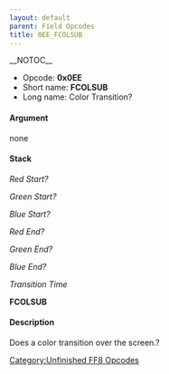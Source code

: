 ```yaml
---
layout: default
parent: Field Opcodes
title: 0EE_FCOLSUB
---
```


\_\_NOTOC\_\_

-   Opcode: **0x0EE**
-   Short name: **FCOLSUB**
-   Long name: Color Transition?

#### Argument

none

#### Stack

  
*Red Start?*

*Green Start?*

*Blue Start?*

*Red End?*

*Green End?*

*Blue End?*

*Transition Time*

**FCOLSUB**

#### Description

Does a color transition over the screen.?

[Category:Unfinished FF8 Opcodes](../../../../Category:Unfinished_FF8_Opcodes)
